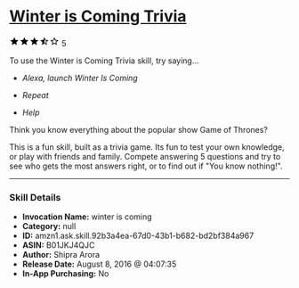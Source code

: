 # [Winter is Coming Trivia](http://alexa.amazon.com/#skills/amzn1.ask.skill.92b3a4ea-67d0-43b1-b682-bd2bf384a967)
![3.4 stars](../../images/ic_star_black_18dp_1x.png)![3.4 stars](../../images/ic_star_black_18dp_1x.png)![3.4 stars](../../images/ic_star_black_18dp_1x.png)![3.4 stars](../../images/ic_star_half_black_18dp_1x.png)![3.4 stars](../../images/ic_star_border_black_18dp_1x.png) 5

To use the Winter is Coming Trivia skill, try saying...

* *Alexa, launch Winter Is Coming*

* *Repeat*

* *Help*

Think you know everything about the popular show Game of Thrones?

This is a fun skill, built as a trivia game. Its fun to test your own knowledge, or play with friends and family. 
Compete answering 5 questions and try to see who gets the most answers right, or to find out if "You know nothing!".

***

### Skill Details

* **Invocation Name:** winter is coming
* **Category:** null
* **ID:** amzn1.ask.skill.92b3a4ea-67d0-43b1-b682-bd2bf384a967
* **ASIN:** B01JKJ4QJC
* **Author:** Shipra Arora
* **Release Date:** August 8, 2016 @ 04:07:35
* **In-App Purchasing:** No
